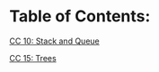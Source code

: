 # Table of Contents:

[CC 10: Stack and Queue](https://github.com/alaaabusalem/data-structures-and-algorithms-new/tree/main/stack-and-queue)

[CC 15: Trees](https://github.com/alaaabusalem/data-structures-and-algorithms-new/tree/Trees/Trees)

